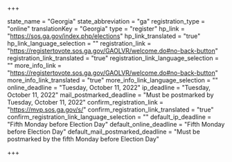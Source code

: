 +++

state_name = "Georgia"
state_abbreviation = "ga"
registration_type = "online"
translationKey = "Georgia"
type = "register"
hp_link = "https://sos.ga.gov/index.php/elections"
hp_link_translated = "true"
hp_link_language_selection = ""
registration_link = "https://registertovote.sos.ga.gov/GAOLVR/welcome.do#no-back-button"
registration_link_translated = "true"
registration_link_language_selection = ""
more_info_link = "https://registertovote.sos.ga.gov/GAOLVR/welcome.do#no-back-button"
more_info_link_translated = "true"
more_info_link_language_selection = ""
online_deadline = "Tuesday, October 11, 2022"
ip_deadline = "Tuesday, October 11, 2022"
mail_postmarked_deadline = "Must be postmarked by Tuesday, October 11, 2022"
confirm_registration_link = "https://mvp.sos.ga.gov/s/"
confirm_registration_link_translated = "true"
confirm_registration_link_language_selection = ""
default_ip_deadline = "Fifth Monday before Election Day"
default_online_deadline = "Fifth Monday before Election Day"
default_mail_postmarked_deadline = "Must be postmarked by the fifth Monday before Election Day"

+++